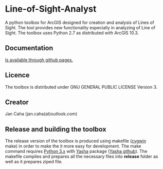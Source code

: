 # Line-of-Sight-Analyst
A python toolbox for ArcGIS designed for creation and analysis of Lines of Sight. The tool provides new functionality especially in analyzing of Line of Sight. The toolbox uses Python 2.7 as distributed with ArcGIS 10.3.

## Documentation 

[Is available through github pages.](https://jancaha.github.io/Line-of-Sight-Analyst/)

## Licence

The toolbox is distributed under GNU GENERAL PUBLIC LICENSE Version 3.

## Creator

Jan Caha (jan.caha(at)outlook.com)

## Release and building the toolbox

The release version of the toolbox is produced using makefile ([cygwin](https://www.cygwin.com/) make) in order to make the it more easy for development. The make command requires [Python 3.x](https://www.python.org/) with [Yasha](https://pypi.python.org/pypi/yasha/) package ([Yasha github](https://github.com/kblomqvist/yasha)). The makefile compiles and prepares all the necessary files into **release** folder as well as it prepares ziped file. 